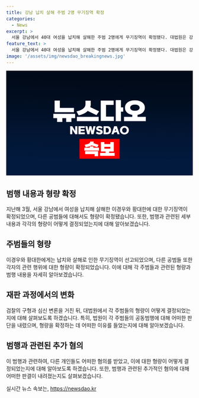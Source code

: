 ```yaml
---
title: 강남 납치 살해 주범 2명 무기징역 확정
categories:
  - News
excerpt: >
  서울 강남에서 40대 여성을 납치해 살해한 주범 2명에게 무기징역이 확정됐다. 대법원은 강도살인 등 혐의로 기소된 이경우·황대한에게 무기징역을 선고한 판결을 확정했다. 연지호는 징역 23년, 범행 배후인 유상원·황은희 부부는 각각 징역 8년과 6년이 확정됐다. 범행자금 지급과 마약 관련 혐의도 포함됐으며, 가해자들의 동선과 조력자들에 대한 형량도 결정되었다.
feature_text: >
  서울 강남에서 40대 여성을 납치해 살해한 주범 2명에게 무기징역이 확정됐다. 대법원은 강도살인 등 혐의로 기소된 이경우·황대한에게 무기징역을 선고한 판결을 확정했다. 연지호는 징역 23년, 범행 배후인 유상원·황은희 부부는 각각 징역 8년과 6년이 확정됐다. 범행자금 지급과 마약 관련 혐의도 포함됐으며, 가해자들의 동선과 조력자들에 대한 형량도 결정되었다.
image: '/assets/img/newsdao_breakingnews.jpg'
---
```


<p><img src="/assets/img/newsdao_breakingnews.jpg" alt="implanttips 속보" /></p>

<h2 data-ke-size="size26">범행 내용과 형량 확정</h2>

<p data-ke-size="size16">지난해 3월, 서울 강남에서 여성을 납치해 살해한 이경우와 황대한에 대한 무기징역이 확정되었으며, 다른 공범들에 대해서도 형량이 확정됐습니다. 또한, 범행과 관련된 세부 내용과 각각의 형량이 어떻게 결정되었는지에 대해 알아보겠습니다.</p>

<h2 data-ke-size="size26">주범들의 형량</h2>

<p data-ke-size="size16">이경우와 황대한에게는 납치와 살해로 인한 무기징역이 선고되었으며, 다른 공범들 또한 각자의 관련 행위에 대한 형량이 확정되었습니다. 이에 대해 각 주범들과 관련된 형량과 범행 내용을 자세히 알아보겠습니다.</p>

<h2 data-ke-size="size26">재판 과정에서의 변화</h2>

<p data-ke-size="size16">검찰의 구형과 심신 변론을 거친 뒤, 대법원에서 각 주범들의 형량이 어떻게 결정되었는지에 대해 살펴보도록 하겠습니다. 특히, 법원이 각 주범들의 공동범행에 대해 어떠한 판단을 내렸으며, 형량을 확정하는 데 어떠한 이유를 들었는지에 대해 알아보겠습니다.</p>

<h2 data-ke-size="size26">범행과 관련된 추가 혐의</h2>

<p data-ke-size="size16">이 범행과 관련하여, 다른 개인들도 어떠한 혐의를 받았고, 이에 대한 형량이 어떻게 결정되었는지에 대해 알아보도록 하겠습니다. 또한, 범행과 관련된 추가적인 혐의에 대해 어떠한 판결이 내려졌는지도 살펴보겠습니다.</p>
실시간 뉴스 속보는, <a href="https://newsdao.kr" rel="dofollow">https://newsdao.kr</a>


